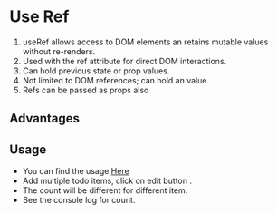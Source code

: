 # Use Ref

1. useRef allows access to DOM elements an
   retains mutable values without re-renders.
2. Used with the ref attribute for direct DOM
   interactions.
3. Can hold previous state or prop values.
4. Not limited to DOM references; can hold an
   value.
5. Refs can be passed as props also

## Advantages

## Usage

- You can find the usage [Here](https://github.com/siba-x-prasad/ReactPlayground/blob/main/src/react/youtube/10ToDoProject-version2/src/components/ToDoItem.jsx)
- Add multiple todo items, click on edit button .
- The count will be different for different item.
- See the console log for count.
